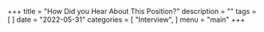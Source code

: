 +++
title = "How Did you Hear About This Position?"
description = ""
tags = [
]
date = "2022-05-31"
categories = [
    "Interview",
]
menu = "main"
+++

